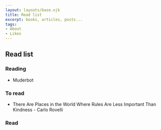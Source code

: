 ```yaml
---
layout: layouts/base.njk
title: Read list
excerpt: books, articles, posts...
tags: 
- About
- Likes
---
```


## Read list

### Reading

* Muderbot

### To read


* There Are Places in the World Where Rules Are Less Important Than Kindness - Carlo Rovelli


### Read

